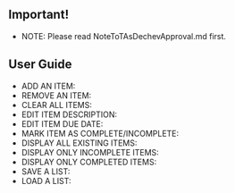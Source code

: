 ## Important!
- NOTE: Please read NoteToTAsDechevApproval.md first.

## User Guide
- ADD AN ITEM: 
- REMOVE AN ITEM:
- CLEAR ALL ITEMS:
- EDIT ITEM DESCRIPTION:
- EDIT ITEM DUE DATE:
- MARK ITEM AS COMPLETE/INCOMPLETE:
- DISPLAY ALL EXISTING ITEMS:
- DISPLAY ONLY INCOMPLETE ITEMS:
- DISPLAY ONLY COMPLETED ITEMS:
- SAVE A LIST:
- LOAD A LIST: